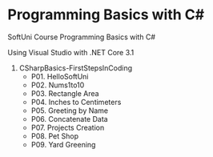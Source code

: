 # Programming Basics with C#
SoftUni Course Programming Basics with C#

Using Visual Studio with .NET Core 3.1 

01. CSharpBasics-FirstStepsInCoding
    * P01. HelloSoftUni
    * P02. Nums1to10
    * P03. Rectangle Area
    * P04. Inches to Centimeters
    * P05. Greeting by Name
    * P06. Concatenate Data
    * P07. Projects Creation
    * P08. Pet Shop
    * P09. Yard Greening
